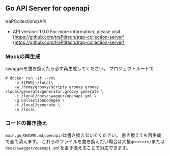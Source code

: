 ## Go API Server for openapi

traPCollectionのAPI

- API version: 1.0.0
For more information, please visit [https://github.com/traPtitech/trap-collection-server](https://github.com/traPtitech/trap-collection-server)

### Mockの再生成
swaggerを書き換えたら必ず再生成してください。
プロジェクトルートで
```
# docker run -it --rm\
    -v ${PWD}:/local\
    -w /home/groovy/scripts groovy groovy /local/generate/generator.groovy generate \
    -i /local/docs/swagger/openapi.yml \
    -g CollectionCodegen \
    -t /local/generate \
    -o /local
```

### コードの書き換え
`main.go`,`README.md`,`openapi/`は書き換えないでください。
書き換えても再生成で全て消えます。
これらのファイルを書き換えたい場合は大抵`generate/`または`docs/swagger/openapi.yml`を書き換えることで対応できます。
